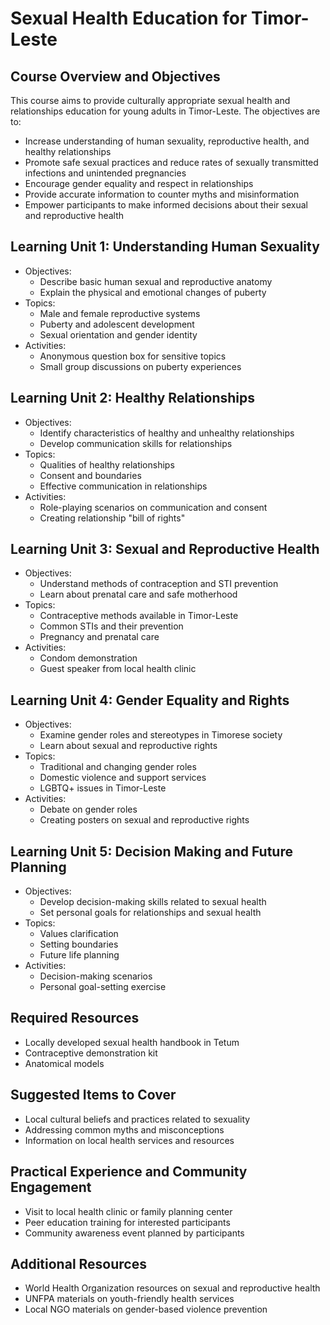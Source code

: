 # Sexual Health Education for Timor-Leste

## Course Overview and Objectives

This course aims to provide culturally appropriate sexual health and relationships education for young adults in Timor-Leste. The objectives are to:

- Increase understanding of human sexuality, reproductive health, and healthy relationships
- Promote safe sexual practices and reduce rates of sexually transmitted infections and unintended pregnancies
- Encourage gender equality and respect in relationships
- Provide accurate information to counter myths and misinformation
- Empower participants to make informed decisions about their sexual and reproductive health

## Learning Unit 1: Understanding Human Sexuality
- Objectives:
  * Describe basic human sexual and reproductive anatomy
  * Explain the physical and emotional changes of puberty
- Topics:
  * Male and female reproductive systems
  * Puberty and adolescent development
  * Sexual orientation and gender identity
- Activities:
  * Anonymous question box for sensitive topics
  * Small group discussions on puberty experiences

## Learning Unit 2: Healthy Relationships
- Objectives:
  * Identify characteristics of healthy and unhealthy relationships
  * Develop communication skills for relationships
- Topics:
  * Qualities of healthy relationships
  * Consent and boundaries
  * Effective communication in relationships
- Activities:
  * Role-playing scenarios on communication and consent
  * Creating relationship "bill of rights"

## Learning Unit 3: Sexual and Reproductive Health
- Objectives:
  * Understand methods of contraception and STI prevention
  * Learn about prenatal care and safe motherhood
- Topics:
  * Contraceptive methods available in Timor-Leste
  * Common STIs and their prevention
  * Pregnancy and prenatal care
- Activities:
  * Condom demonstration
  * Guest speaker from local health clinic

## Learning Unit 4: Gender Equality and Rights
- Objectives:
  * Examine gender roles and stereotypes in Timorese society
  * Learn about sexual and reproductive rights
- Topics:
  * Traditional and changing gender roles
  * Domestic violence and support services
  * LGBTQ+ issues in Timor-Leste
- Activities:
  * Debate on gender roles
  * Creating posters on sexual and reproductive rights

## Learning Unit 5: Decision Making and Future Planning
- Objectives:
  * Develop decision-making skills related to sexual health
  * Set personal goals for relationships and sexual health
- Topics:
  * Values clarification
  * Setting boundaries
  * Future life planning
- Activities:
  * Decision-making scenarios
  * Personal goal-setting exercise

## Required Resources

- Locally developed sexual health handbook in Tetum
- Contraceptive demonstration kit
- Anatomical models

## Suggested Items to Cover

- Local cultural beliefs and practices related to sexuality
- Addressing common myths and misconceptions
- Information on local health services and resources

## Practical Experience and Community Engagement

- Visit to local health clinic or family planning center
- Peer education training for interested participants
- Community awareness event planned by participants

## Additional Resources

- World Health Organization resources on sexual and reproductive health
- UNFPA materials on youth-friendly health services
- Local NGO materials on gender-based violence prevention